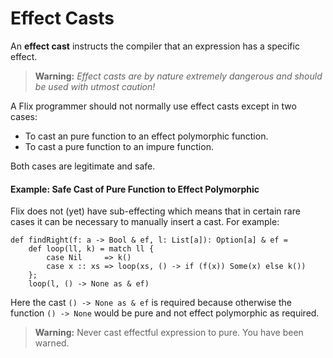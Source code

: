# Effect Casts

An **effect cast** instructs the compiler that an expression has a specific effect.

> **Warning️️:** *Effect casts are by nature extremely dangerous and should be used with utmost caution!*

A Flix programmer should not normally use effect casts except in two cases:

- To cast an pure function to an effect polymorphic function.
- To cast a pure function to an impure function.

Both cases are legitimate and safe.

#### Example: Safe Cast of Pure Function to Effect Polymorphic

Flix does not (yet) have sub-effecting which means that in certain rare cases it 
can be necessary to manually insert a cast. For example:

```flix
def findRight(f: a -> Bool & ef, l: List[a]): Option[a] & ef =
    def loop(ll, k) = match ll {
        case Nil     => k()
        case x :: xs => loop(xs, () -> if (f(x)) Some(x) else k())
    };
    loop(l, () -> None as & ef)
```

Here the cast `() -> None as & ef` is required because otherwise 
the function `() -> None` would be pure and not effect polymorphic as required.

> **Warning:** Never cast effectful expression to pure. You have been warned.
